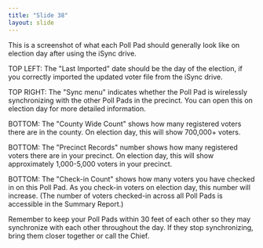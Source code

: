 ```yaml
---
title: "Slide 38"
layout: slide
---
```


This is a screenshot of what each Poll Pad should generally look like on election day after using the iSync drive.

TOP LEFT: The "Last Imported" date should be the day of the election, if you correctly imported the updated voter file from the iSync drive.

TOP RIGHT: The "Sync menu" indicates whether the Poll Pad is wirelessly synchronizing with the other Poll Pads in the precinct. You can open this on election day for more detailed information.

BOTTOM: The "County Wide Count" shows how many registered voters there are in the county. On election day, this will show 700,000+ voters.

BOTTOM: The "Precinct Records" number shows how many registered voters there are in your precinct. On election day, this will show approximately 1,000-5,000 voters in your precinct.

BOTTOM: The "Check-in Count" shows how many voters you have checked in on this Poll Pad. As you check-in voters on election day, this number will increase. (The number of voters checked-in across all Poll Pads is accessible in the Summary Report.)

Remember to keep your Poll Pads within 30 feet of each other so they may synchronize with each other throughout the day. If they stop synchronizing, bring them closer together or call the Chief.